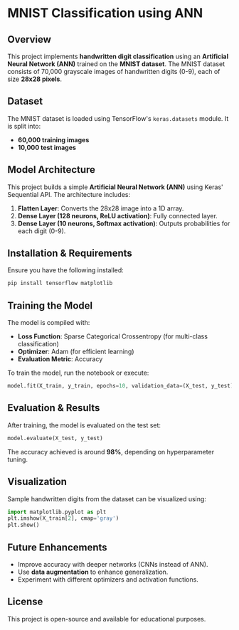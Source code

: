 # MNIST Classification using ANN

## Overview

This project implements **handwritten digit classification** using an **Artificial Neural Network (ANN)** trained on the **MNIST dataset**. The MNIST dataset consists of 70,000 grayscale images of handwritten digits (0-9), each of size **28x28 pixels**.

## Dataset

The MNIST dataset is loaded using TensorFlow's `keras.datasets` module. It is split into:

- **60,000 training images**
- **10,000 test images**

## Model Architecture

This project builds a simple **Artificial Neural Network (ANN)** using Keras' Sequential API. The architecture includes:

1. **Flatten Layer**: Converts the 28x28 image into a 1D array.
2. **Dense Layer (128 neurons, ReLU activation)**: Fully connected layer.
3. **Dense Layer (10 neurons, Softmax activation)**: Outputs probabilities for each digit (0-9).

## Installation & Requirements

Ensure you have the following installed:
```sh
pip install tensorflow matplotlib
```

## Training the Model

The model is compiled with:

- **Loss Function**: Sparse Categorical Crossentropy (for multi-class classification)
- **Optimizer**: Adam (for efficient learning)
- **Evaluation Metric**: Accuracy

To train the model, run the notebook or execute:
```python
model.fit(X_train, y_train, epochs=10, validation_data=(X_test, y_test))
```

## Evaluation & Results

After training, the model is evaluated on the test set:
```python
model.evaluate(X_test, y_test)
```
The accuracy achieved is around **98%**, depending on hyperparameter tuning.

## Visualization

Sample handwritten digits from the dataset can be visualized using:
```python
import matplotlib.pyplot as plt
plt.imshow(X_train[2], cmap='gray')
plt.show()
```

## Future Enhancements

- Improve accuracy with deeper networks (CNNs instead of ANN).
- Use **data augmentation** to enhance generalization.
- Experiment with different optimizers and activation functions.

## License

This project is open-source and available for educational purposes.

